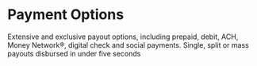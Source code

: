 # Payment Options

Extensive and exclusive payout options, including prepaid, debit, ACH, Money Network®, digital check and social payments. Single, split or mass payouts disbursed in under five seconds

<!-- type: row -->

<!-- type: card
title: <div style="text-align:center;width:100%;height:25%"><img src="https://raw.githubusercontent.com/Fiserv/digital-disbursements/develop/assets/images/icons/debit.png" alt="Debit Icon" title="Debit Icon" style="width: auto;height: 25%;max-height: 100px;"></div><div style="text-align:center;width:100%"> Debit Payments </div>
Description: <ul>
  <li>Send funds to recipient’s debit card globally.</li>
  <li>Card associated with recipient’s bank account.</li>
  <li>Funds available to spend in seconds.</li>
</ul>
-->

<!-- type: card
title: <div style="text-align:center;width:100%;height:25%"><img src="https://raw.githubusercontent.com/Fiserv/digital-disbursements/develop/assets/images/icons/bank_account.png" alt="Bank Account Icon" title="Bank Account Icon" style="width: auto;height: 25%;max-height: 100px;"></div><div style="text-align:center;width:100%"> Bank Account </div>
description: Send payout directly to recipient’s bank. Available to spend in 1 to 2 days through ACH. RTP through The Clearing House available in 2023.
-->

<!-- type: card
title: <div style="text-align:center;width:100%;height:25%"><img src="https://raw.githubusercontent.com/Fiserv/digital-disbursements/develop/assets/images/icons/money_network.png" alt="Money Network Icon" title="Money Network Icon" style="width: auto;height: 25%;max-height: 100px;"></div><div style="text-align:center;width:100%"> Money Network </div>
description: Instant issue digital prepaid card. Load to digital wallet (Apple®, Google®, etc.). Physical card option available.
-->

<!-- type: row-end -->

<!-- type: row -->

<!-- type: card
title: <div style="text-align:center;width:100%;height:25%"><img src="https://raw.githubusercontent.com/Fiserv/digital-disbursements/develop/assets/images/icons/echeck.png" alt="Digital Check Icon" title="Digital Check Icon" style="width: auto;height: 25%;max-height: 100px;"></div><div style="text-align:center;width:100%"> Digital and Print Check Payments </div>
Description: Delivered to recipient email or mailing address. Printable by recipient . Can be physically deposited in bank. Can be deposited through remote deposit capture.
-->

<!-- type: card
title: <div style="text-align:center;width:100%;height:25%"><img src="https://raw.githubusercontent.com/Fiserv/digital-disbursements/develop/assets/images/icons/social_payments.png" alt="Social Payments Icon" title="Social Payments Icon" style="width: auto;height: 25%;max-height: 100px;"></div><div style="text-align:center;width:100%">Social Payments</div>
description: Send funds to recipient’s PayPal account globally. Send funds to recipient’s Venmo account. Funds available to spend in seconds.
-->

<!-- type: card
title: <div style="text-align:center;width:100%;height:25%"><img src="https://raw.githubusercontent.com/Fiserv/digital-disbursements/develop/assets/images/icons/crypto_wallets.png" alt="Crypto Wallets Icon" title="Crypto Wallets Icon" style="width: auto;height: 25%;max-height: 100px;"></div><div style="text-align:center;width:100%"> Crypto Wallets</div>
description: Send funds to recipient’s crypto wallet. Multiple wallets available including Coinbase 
Funds available to spend in seconds.
-->

<!-- type: row-end -->